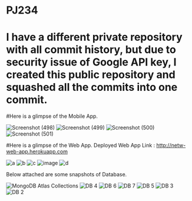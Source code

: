 # PJ234

# I have a different private repository with all commit history, but due to security issue of Google API key, I created this public repository and squashed all the commits into one commit.



#Here is a glimpse of the Mobile App.

![Screenshot (498)](https://user-images.githubusercontent.com/52784177/94481743-d6f61980-01f5-11eb-90b7-46d71ebc10b5.png)
![Screenshot (499)](https://user-images.githubusercontent.com/52784177/94481752-db223700-01f5-11eb-9e86-b752afab9744.png)
![Screenshot (500)](https://user-images.githubusercontent.com/52784177/94481761-de1d2780-01f5-11eb-87d8-7b9baf33b61a.png)
![Screenshot (501)](https://user-images.githubusercontent.com/52784177/94481765-e07f8180-01f5-11eb-866b-bb0cfa7f0028.png)




#Here is a glimpse of the Web App.
Deployed Web App Link : http://netw-web-app.herokuapp.com


![a](https://user-images.githubusercontent.com/52784177/94514045-d7b29e00-023d-11eb-8ab2-a23b068ede21.png)
![b](https://user-images.githubusercontent.com/52784177/94514051-d97c6180-023d-11eb-95da-8a643d84241b.png)
![c](https://user-images.githubusercontent.com/52784177/94514054-da14f800-023d-11eb-8f78-6caf606548a9.png)
![image](https://user-images.githubusercontent.com/52784177/94514315-835bee00-023e-11eb-8c8e-fcd4909a3afc.png)
![d](https://user-images.githubusercontent.com/52784177/94514055-daad8e80-023d-11eb-8395-1ef472e2f191.png)


Below attached are some snapshots of Database.

![MongoDB Atlas Collections](https://github.com/user-attachments/assets/72a13119-76ac-4c78-bf3d-0314d4d6c9eb)
![DB 4](https://github.com/user-attachments/assets/e52137bb-c654-44c3-9923-624fae7a84d0)
![DB 6](https://github.com/user-attachments/assets/fd051226-7f18-4298-b503-fd3991a72e6e)
![DB 7](https://github.com/user-attachments/assets/7d22b3c7-25a5-42b5-9780-215245f5e039)
![DB 5](https://github.com/user-attachments/assets/25f9abea-4132-4e2d-8056-a5ea2a66e64c)
![DB 3](https://github.com/user-attachments/assets/974eb224-1ce9-4ae8-afa5-f2d30fe8d083)
![DB 2](https://github.com/user-attachments/assets/4f54500d-105e-413a-b0e0-f297874b23f9)
